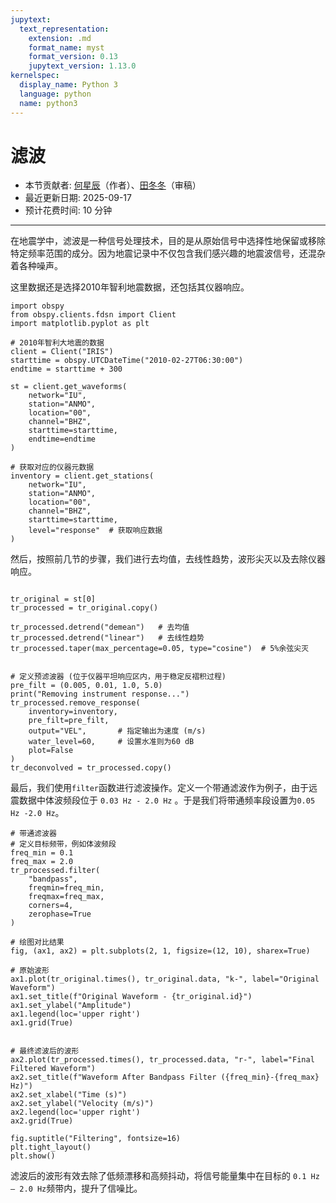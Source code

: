 ```yaml
---
jupytext:
  text_representation:
    extension: .md
    format_name: myst
    format_version: 0.13
    jupytext_version: 1.13.0
kernelspec:
  display_name: Python 3
  language: python
  name: python3
---
```



# 滤波


- 本节贡献者: [何星辰](https://github.com/Chuan1937)（作者）、[田冬冬](https://me.seisman.info/)（审稿）
- 最近更新日期: 2025-09-17
- 预计花费时间: 10 分钟

---

在地震学中，滤波是一种信号处理技术，目的是从原始信号中选择性地保留或移除特定频率范围的成分。因为地震记录中不仅包含我们感兴趣的地震波信号，还混杂着各种噪声。

这里数据还是选择2010年智利地震数据，还包括其仪器响应。

```{code-cell} ipython3
import obspy
from obspy.clients.fdsn import Client
import matplotlib.pyplot as plt

# 2010年智利大地震的数据
client = Client("IRIS")
starttime = obspy.UTCDateTime("2010-02-27T06:30:00")
endtime = starttime + 300

st = client.get_waveforms(
    network="IU",
    station="ANMO",
    location="00",
    channel="BHZ",
    starttime=starttime,
    endtime=endtime
)

# 获取对应的仪器元数据
inventory = client.get_stations(
    network="IU",
    station="ANMO",
    location="00",
    channel="BHZ",
    starttime=starttime,
    level="response"  # 获取响应数据
)
```

然后，按照前几节的步骤，我们进行去均值，去线性趋势，波形尖灭以及去除仪器响应。

```{code-cell} ipython3

tr_original = st[0]
tr_processed = tr_original.copy()

tr_processed.detrend("demean")   # 去均值
tr_processed.detrend("linear")   # 去线性趋势
tr_processed.taper(max_percentage=0.05, type="cosine")  # 5%余弦尖灭


# 定义预滤波器 (位于仪器平坦响应区内，用于稳定反褶积过程)
pre_filt = (0.005, 0.01, 1.0, 5.0)
print("Removing instrument response...")
tr_processed.remove_response(
    inventory=inventory,
    pre_filt=pre_filt,
    output="VEL",       # 指定输出为速度 (m/s)
    water_level=60,     # 设置水准则为60 dB
    plot=False          
)
tr_deconvolved = tr_processed.copy()
```
最后，我们使用`filter`函数进行滤波操作。定义一个带通滤波作为例子，由于远震数据中体波频段位于 `0.03 Hz - 2.0 Hz` 。于是我们将带通频率段设置为`0.05 Hz -2.0 Hz`。

```{code-cell} ipython3
# 带通滤波器
# 定义目标频带，例如体波频段
freq_min = 0.1
freq_max = 2.0
tr_processed.filter(
    "bandpass",
    freqmin=freq_min,
    freqmax=freq_max,
    corners=4,
    zerophase=True
)

# 绘图对比结果
fig, (ax1, ax2) = plt.subplots(2, 1, figsize=(12, 10), sharex=True)

# 原始波形
ax1.plot(tr_original.times(), tr_original.data, "k-", label="Original Waveform")
ax1.set_title(f"Original Waveform - {tr_original.id}")
ax1.set_ylabel("Amplitude")
ax1.legend(loc='upper right')
ax1.grid(True)


# 最终滤波后的波形
ax2.plot(tr_processed.times(), tr_processed.data, "r-", label="Final Filtered Waveform")
ax2.set_title(f"Waveform After Bandpass Filter ({freq_min}-{freq_max} Hz)")
ax2.set_xlabel("Time (s)")
ax2.set_ylabel("Velocity (m/s)")
ax2.legend(loc='upper right')
ax2.grid(True)

fig.suptitle("Filtering", fontsize=16)
plt.tight_layout()
plt.show()
```

滤波后的波形有效去除了低频漂移和高频抖动，将信号能量集中在目标的 `0.1 Hz – 2.0 Hz`频带内，提升了信噪比。
